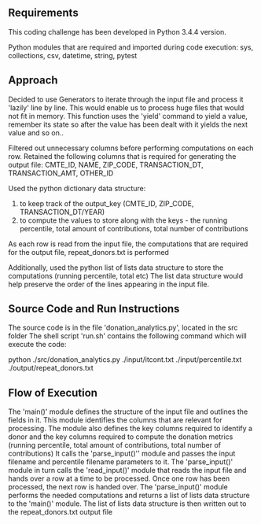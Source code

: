 
Requirements
------------
This coding challenge has been developed in Python 3.4.4 version.

Python modules that are required and imported during code execution:
sys,
collections,
csv,
datetime,
string,
pytest


Approach
--------------------------------
Decided to use Generators to iterate through the input file and process it 'lazily' line by line. This would enable us to process huge files that would not fit in memory. This function uses the 'yield' command to yield a value, remember its state so after the value has been dealt with it yields the next value and so on..

Filtered out unnecessary columns before performing computations on each row. Retained the following columns that is required for generating the output file:
CMTE_ID,
NAME,
ZIP_CODE,
TRANSACTION_DT,
TRANSACTION_AMT,
OTHER_ID

Used the python dictionary data structure:
1) to keep track of the output_key (CMTE_ID, ZIP_CODE, TRANSACTION_DT/YEAR)
2) to compute the values to store along with the keys - the running percentile, total amount of contributions, total number of contributions

As each row is read from the input file, the computations that are required for the output file, repeat_donors.txt is performed

Additionally, used the python list of lists data structure to store the computations (running percentile, total etc) The list data structure would help preserve the order of the lines appearing in the input file.


Source Code and Run Instructions
--------------------------------
The source code is in the file 'donation_analytics.py', located in the src folder
The shell script 'run.sh' contains the following command which will execute the code:

python ./src/donation_analytics.py ./input/itcont.txt ./input/percentile.txt ./output/repeat_donors.txt


Flow of Execution
-----------------
The 'main()' module defines the structure of the input file and outlines the fields in it. This module  identifies the columns that are relevant for processing. The module also defines the key columns required to identify a donor and the key columns required to compute the donation metrics (running percentile, total amount of contributions, total number of contributions)
It calls the 'parse_input()'' module and passes the input filename and percentile filename parameters to it.
The 'parse_input()' module in turn calls the 'read_input()' module that reads the input file and hands over a row at a time to be processed. Once one row has been processed, the next row is handed over.
The 'parse_input()' module performs the needed computations and returns a list of lists data structure to the 'main()' module. The list of lists data structure is then written out to the repeat_donors.txt output file  

